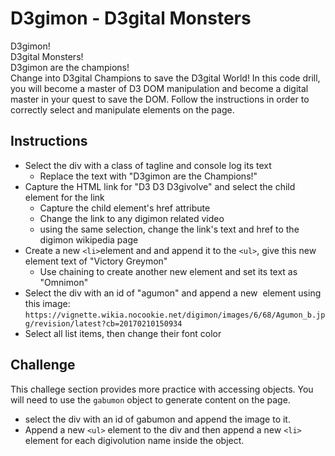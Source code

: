 # D3gimon - D3gital Monsters
 D3gimon! <br>
D3gital Monsters! <br>
D3gimon are the champions! <br>
Change into D3gital Champions to save the D3gital World!
 In this code drill, you will become a master of D3 DOM manipulation and become a digital master in your quest to save the DOM. Follow the instructions in order to correctly select and manipulate elements on the page.
 ## Instructions
 * Select the div with a class of tagline and console log its text
    * Replace the text with "D3gimon are the Champions!"
* Capture the HTML link for "D3 D3 D3givolve" and select the child element for the link
    * Capture the child element's href attribute
    * Change the link to any digimon related video
    * using the same selection, change the link's text and href to the digimon wikipedia page
* Create a new `<li>`element and and append it to the `<ul>`, give this new element text of "Victory Greymon"
    * Use chaining to create another new element and set its text as "Omnimon"
* Select the div with an id of "agumon" and append a new <img> element using this image: `https://vignette.wikia.nocookie.net/digimon/images/6/68/Agumon_b.jpg/revision/latest?cb=20170210150934`
* Select all list items, then change their font color
 ## Challenge
 This challege section provides more practice with accessing objects. You will need to use the `gabumon` object to generate content on the page.
 * select the div with an id of gabumon and append the image to it.
* Append a new `<ul>` element to the div and then append a new `<li>` element for each digivolution name inside the object.